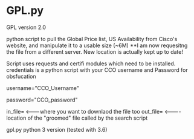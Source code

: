 # GPL.py

GPL version 2.0

python script to pull the Global Price list, US Availability from Cisco's website, and manipulate it to a usable size (~6M)
	**I am now requesitng the file from a different server. New location is actually kept up to date!

Script uses requests and certifi modules which need to be installed.
credentials is a python script with your CCO username and Password for obsfucation

username="CCO_Username"

password="CCO_password"

in_file= <---where you want to downlaod the file too
out_file= <---- location of the "groomed" file called by the search script


gpl.py python 3 version (tested with 3.6)
